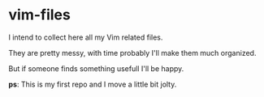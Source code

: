 vim-files
=========

I intend to collect here all my Vim related files.

They are pretty messy, with time probably I'll make them much organized.

But if someone finds something usefull I'll be happy.

**ps**: This is my first repo and I move a little bit jolty.
